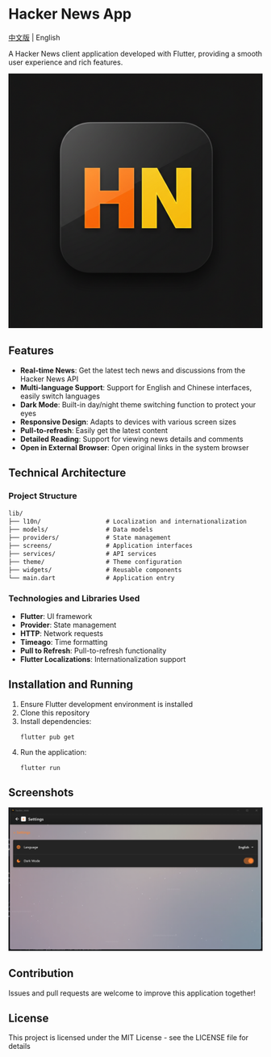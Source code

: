 # Hacker News App

[中文版](README.md) | English

A Hacker News client application developed with Flutter, providing a smooth user experience and rich features.

![Hacker News](assets/image_fx_.jpg)

## Features

- **Real-time News**: Get the latest tech news and discussions from the Hacker News API
- **Multi-language Support**: Support for English and Chinese interfaces, easily switch languages
- **Dark Mode**: Built-in day/night theme switching function to protect your eyes
- **Responsive Design**: Adapts to devices with various screen sizes
- **Pull-to-refresh**: Easily get the latest content
- **Detailed Reading**: Support for viewing news details and comments
- **Open in External Browser**: Open original links in the system browser

## Technical Architecture

### Project Structure

```
lib/
├── l10n/                  # Localization and internationalization
├── models/                # Data models
├── providers/             # State management
├── screens/               # Application interfaces
├── services/              # API services
├── theme/                 # Theme configuration
├── widgets/               # Reusable components
└── main.dart              # Application entry
```

### Technologies and Libraries Used

- **Flutter**: UI framework
- **Provider**: State management
- **HTTP**: Network requests
- **Timeago**: Time formatting
- **Pull to Refresh**: Pull-to-refresh functionality
- **Flutter Localizations**: Internationalization support

## Installation and Running

1. Ensure Flutter development environment is installed
2. Clone this repository
3. Install dependencies:
   ```
   flutter pub get
   ```
4. Run the application:
   ```
   flutter run
   ```

## Screenshots

![Screenshot](assets/screenshot.png)

## Contribution

Issues and pull requests are welcome to improve this application together!

## License

This project is licensed under the MIT License - see the LICENSE file for details